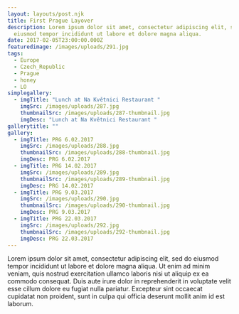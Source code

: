 ```yaml
---
layout: layouts/post.njk
title: First Prague Layover
description: Lorem ipsum dolor sit amet, consectetur adipiscing elit, sed do
  eiusmod tempor incididunt ut labore et dolore magna aliqua.
date: 2017-02-05T23:00:00.000Z
featuredimage: /images/uploads/291.jpg
tags:
  - Europe
  - Czech_Republic
  - Prague
  - honey
  - LO
simplegallery:
  - imgTitle: "Lunch at Na Květnici Restaurant "
    imgSrc: /images/uploads/287.jpg
    thumbnailSrc: /images/uploads/287-thumbnail.jpg
    imgDesc: "Lunch at Na Květnici Restaurant "
gallerytitle: ""
gallery:
  - imgTitle: PRG 6.02.2017
    imgSrc: /images/uploads/288.jpg
    thumbnailSrc: /images/uploads/288-thumbnail.jpg
    imgDesc: PRG 6.02.2017
  - imgTitle: PRG 14.02.2017
    imgSrc: /images/uploads/289.jpg
    thumbnailSrc: /images/uploads/289-thumbnail.jpg
    imgDesc: PRG 14.02.2017
  - imgTitle: PRG 9.03.2017
    imgSrc: /images/uploads/290.jpg
    thumbnailSrc: /images/uploads/290-thumbnail.jpg
    imgDesc: PRG 9.03.2017
  - imgTitle: PRG 22.03.2017
    imgSrc: /images/uploads/292.jpg
    thumbnailSrc: /images/uploads/292-thumbnail.jpg
    imgDesc: PRG 22.03.2017
---
```

<!--StartFragment-->

Lorem ipsum dolor sit amet, consectetur adipiscing elit, sed do eiusmod tempor incididunt ut labore et dolore magna aliqua. Ut enim ad minim veniam, quis nostrud exercitation ullamco laboris nisi ut aliquip ex ea commodo consequat. Duis aute irure dolor in reprehenderit in voluptate velit esse cillum dolore eu fugiat nulla pariatur. Excepteur sint occaecat cupidatat non proident, sunt in culpa qui officia deserunt mollit anim id est laborum.

<!--EndFragment-->